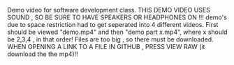 Demo video for software development class.
THIS DEMO VIDEO USES SOUND , SO BE SURE TO HAVE SPEAKERS OR HEADPHONES ON !!!
demo's due to space restriction had to get seperated into 4 different videos.
First should be viewed "demo.mp4" and then "demo part x.mp4", where x should be 2,3,4 , in that order!
Files are too big , so there must be downloaded. WHEN OPENING A LINK TO A FILE IN GITHUB , PRESS VIEW RAW (it download the the mp4)!! 
